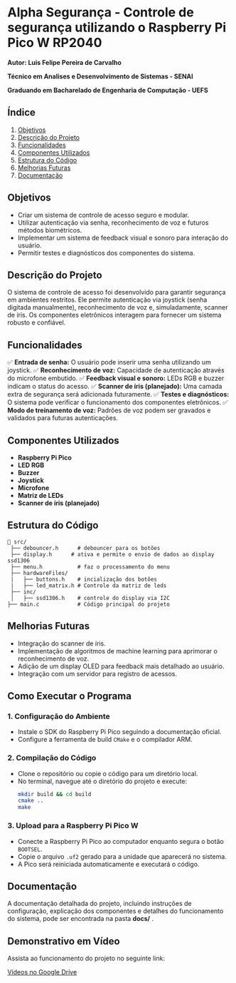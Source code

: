 # Alpha Segurança - Controle de segurança utilizando o Raspberry Pi Pico W RP2040

**Autor: Luis Felipe Pereira de Carvalho**

**Técnico em Analises e Desenvolvimento de Sistemas - SENAI**

**Graduando em Bacharelado de Engenharia de Computação - UEFS**

## Índice

1. [Objetivos](#objetivos)
2. [Descrição do Projeto](#descricao-do-projeto)
3. [Funcionalidades](#funcionalidades)
4. [Componentes Utilizados](#componentes-utilizados)
5. [Estrutura do Código](#estrutura-do-codigo)
6. [Melhorias Futuras](#melhorias-futuras)
7. [Documentação](#documentacao)

## Objetivos

* Criar um sistema de controle de acesso seguro e modular.
* Utilizar autenticação via senha, reconhecimento de voz e futuros métodos biométricos.
* Implementar um sistema de feedback visual e sonoro para interação do usuário.
* Permitir testes e diagnósticos dos componentes do sistema.

## Descrição do Projeto

O sistema de controle de acesso foi desenvolvido para garantir segurança em ambientes restritos. Ele permite autenticação via joystick (senha digitada manualmente), reconhecimento de voz e, simuladamente, scanner de íris. Os componentes eletrônicos interagem para fornecer um sistema robusto e confiável.

## Funcionalidades

✅ **Entrada de senha:** O usuário pode inserir uma senha utilizando um joystick.
✅ **Reconhecimento de voz:** Capacidade de autenticação através do microfone embutido.
✅ **Feedback visual e sonoro:** LEDs RGB e buzzer indicam o status do acesso.
✅ **Scanner de íris (planejado):** Uma camada extra de segurança será adicionada futuramente.
✅ **Testes e diagnósticos:** O sistema pode verificar o funcionamento dos componentes eletrônicos.
✅ **Modo de treinamento de voz:** Padrões de voz podem ser gravados e validados para futuras autenticações.

## Componentes Utilizados

* **Raspberry Pi Pico**
* **LED RGB**
* **Buzzer**
* **Joystick**
* **Microfone**
* **Matriz de LEDs**
* **Scanner de íris (planejado)**

## Estrutura do Código

```
📂 src/
 ├── debouncer.h      # debouncer para os botões
 ├── display.h      # ativa e permite o envio de dados ao display ssd1306
 ├── menu.h           # faz o processamento do menu
 ├── hardwareFiles/
 |   ├── buttons.h    # incialização dos botões
 |   ├── led_matrix.h # Controle da matriz de leds
 ├── inc/
 │   ├── ssd1306.h    # controle do display via I2C
├── main.c            # Código principal do projeto
```

## Melhorias Futuras

* Integração do scanner de íris.
* Implementação de algoritmos de machine learning para aprimorar o reconhecimento de voz.
* Adição de um display OLED para feedback mais detalhado ao usuário.
* Integração com um servidor para registro de acessos.

## Como Executar o Programa

### 1. Configuração do Ambiente

* Instale o SDK do Raspberry Pi Pico seguindo a documentação oficial.
* Configure a ferramenta de build `CMake` e o compilador ARM.

### 2. Compilação do Código

* Clone o repositório ou copie o código para um diretório local.
* No terminal, navegue até o diretório do projeto e execute:
  ```sh
  mkdir build && cd build
  cmake ..
  make
  ```

### 3. Upload para a Raspberry Pi Pico W

* Conecte a Raspberry Pi Pico ao computador enquanto segura o botão `BOOTSEL`.
* Copie o arquivo `.uf2` gerado para a unidade que aparecerá no sistema.
* A Pico será reiniciada automaticamente e executará o código.

## Documentação

A documentação detalhada do projeto, incluindo instruções de configuração, explicação dos componentes e detalhes do funcionamento do sistema, pode ser encontrada na pasta  **docs/** .

## Demonstrativo em Vídeo

Assista ao funcionamento do projeto no seguinte link:

[Vídeos no Google Drive](https://drive.google.com/drive/u/0/folders/1htpyT061CxRiVs5t-WJD19F9LfIxuQYs)

